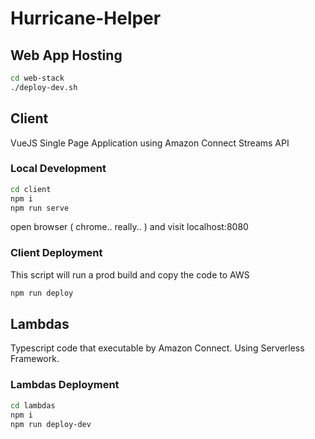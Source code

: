 # Hurricane-Helper

## Web App Hosting

```bash
cd web-stack
./deploy-dev.sh
```

## Client

VueJS Single Page Application using Amazon Connect Streams API

### Local Development

```bash
cd client
npm i
npm run serve
```

open browser ( chrome.. really.. ) and visit localhost:8080

### Client Deployment

This script will run a prod build and copy the code to AWS

```bash
npm run deploy
```

## Lambdas

Typescript code that executable by Amazon Connect. Using Serverless Framework.

### Lambdas Deployment

```bash
cd lambdas
npm i
npm run deploy-dev
```
